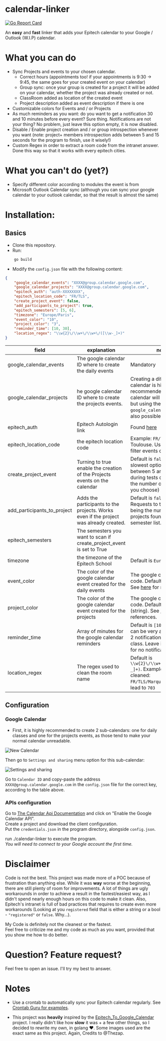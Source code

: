 # calendar-linker

[![Go Report Card](https://goreportcard.com/badge/github.com/nheuillet/calendar-linker)](https://goreportcard.com/report/github.com/nheuillet/calendar-linker)

An **easy** and **fast** linker that adds your Epitech calendar to your Google / Outlook (W.I.P) calendar.


# What you **can** do

- Sync Projects and events to your chosen calendar.
    - Correct hours (appointments too! if your appointments is 9:30 -> 9:45, the same goes for your created event on your calendar)
    - Group sync: once your group is created for a project it will be added on your calendar, whether the project was already created or not.
    - ClassRoom added as location of the created event
    - Project description added as event description if there is one
- Customizable colors for Events and / or Projects
- As much reminders as you want: do you want to get a notification 30 and 10 minutes before every event? Sure thing. Notifications are not your thing? No problem, just leave this option empty, it is now disabled.
- Disable / Enable project creation and / or group introspection whenever you want (note: project+ members introspection adds between 5 and 15 seconds for the program to finish, use it wisely!)
- Custom Regex in order to extract a room code from the intranet answer. Done this way so that it works with every epitech cities.

# What you **can't** do (yet?)

- Specify different color according to modules the event is from
- Microsoft Outlook Calendar sync (although you can sync your google calendar to your outlook calendar, so that the result is almost the same)


# Installation:

## Basics
- Clone this repository.
- Run:
```bash
    go build
```
- Modify the `config.json` file with the following content:

```json
{
    "google_calendar_events": "XXXX@group.calendar.google.com",
    "google_calendar_projects": "XXXX@group.calendar.google.com",
    "epitech_auth": "auth-XXXXXXXX",
    "epitech_location_code": "FR/TLS",
    "create_project_event": false,
    "add_participants_to_project": true,
    "epitech_semesters": [5, 6],
    "timezone": "Europe/Paris",
    "event_color": "10",
    "project_color": "3",
    "reminder_time": [10, 30],
    "location_regex": "\\w{2}\/\\w+\/\\w+\/([\\w-_]+)"
}

```

| field | explanation | notes |
|-------|-------------|-------|
|google_calendar_events|The google calendar ID where to create the daily events| Mandatory
|google_calendar_projects|he google calendar ID where to create the projects events.| Creating a different calendar is highly recommended or your calendar will be unreadable, but using the same as `google_calendar_events` is also possible.|
|epitech_auth| Epitech Autologin link | Found [here](https://intra.epitech.eu/admin/autolog)|
|epitech_location_code| the epitech location code | Example: `FR/TLS` for Toulouse. Used in order to filter events on search|
|create_project_event|Turning to true enable the creation of the Projects events on the calendar|Default is `false`. The slowest option (adds between 5 and 15 seconds during tests depending of the number of semesters you choose)|
|add_participants_to_project|Adds the participants to the projects. Works even if the project was already created. |Default is `false`. Adds N * Requests to the intra api, N being the number of projects found in the semester list. As every |
|epitech_semesters| The semesters you want to scan if create_project_event is set to True||
|timezone | the timezone of the Epitech School | Default is `Europe/Paris`
|event_color|The color of the google calendar event created for the daily events|The google calendar color code. Default is  `"3"` (string). See [here](https://lukeboyle.com/blog-posts/2016/04/google-calendar-api---color-id) for references.
|project_color|The color of the google calendar event created for the projects|The google calendar color code. Default is  `"10"` (string). See [here](https://lukeboyle.com/blog-posts/2016/04/google-calendar-api---color-id) for references.
|reminder_time|Array of minutes for the google calendar reminders|Default is `[10, 30]`, but it can be very annoying to get 2 notifications for each class. Leave it empty (`[]`) for no notifications
|location_regex|The regex used to clean the room name| Default is `\\w{2}\/\\w+\/\\w+\/([\\w-_]+)`. Example of room to be cleaned: `FR/TLS/Marquette/703` will lead to `703`


## Configuration

### Google Calendar

- First, it is highly recommended to create 2 sub-calendars: one for daily classes and one for the projects events, as those tend to make your normal calendar unreadable.

![New Calendar](https://i.imgur.com/THXXkR0.png)

Then go to `Settings and sharing` menu option for this sub-calendar:

![Settings and sharing](https://i.imgur.com/mvFQdWB.jpg)

Go to `Calendar ID` and copy-paste the address `XXXX@group.calendar.google.com` in the `config.json` file for the correct key, according to the table above.


### APIs configuration

Go to [The Calendar Api Documentation](https://developers.google.com/calendar/quickstart/go) and click on "Enable the Google Calendar API". <br>
Create a project and download the client configuration. <br>
Put the `credentials.json` in the program directory, alongside `config.json`.


run ./calendar-linker to execute the program. <br>
*You will need to connect to your Google account the first time.*

# Disclaimer

Code is not the best. This project was made more of a POC because of frustration than anything else. While it was **way** worse at the beginning, there are still plenty of room for improvements. A lot of things are ugly workarounds in order to achieve a result in the fastest/easiest way, as I didn't spend nearly enough hours on this code to make it clean. Also, Epitech's intranet is full of bad practices that requires to create even more workarounds (Looking at you `registered` field that is either a string or a bool - `"registered"` or `false`. Why...).

My Code is definitely not the cleanest or the fastest. <br>
Feel free to criticize me and my code as much as you want, provided that you show me how to do better.

# Question? Feature request?

Feel free to open an issue. I'll try my best to answer.

# Notes

- Use a crontab to automatically sync your Epitech calendar regularly. See [Crontab Guru for examples](https://crontab.guru).

- This project was **heavily** inspired by the [Epitech_To_Google_Calendar](https://github.com/Thezap/Linker_EPITECH_To_GOOGLE_Calendar) project. I really didn't like how **slow** it was + a few other things, so I decided to rewrite my own, in golang :heart:.
Some images used are the exact same as this project. Again, Credits to @Thezap.
